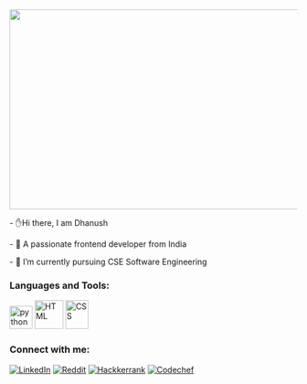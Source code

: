 
  
 <img src="https://www.freecodecamp.org/news/content/images/2022/11/hire-full-stack-developers1546507474317-1.gif" height="350px" width="550px" >

                                            

<p>                                             - ✋Hi there, I am Dhanush</p>
<p>                                             - 🔭 A passionate frontend developer from India</p>
<p>                                             - 🌱 I’m currently pursuing CSE Software Engineering</p>

</div>
<h3 align="left">Languages and Tools:</h3>
<p align="left"> <a href="https://www.python.org" target="_blank" rel="noreferrer"> <img src="https://brandslogos.com/wp-content/uploads/images/large/python-logo.png" alt="python" width="40" height="40"/></a>
   <a href="https://www.w3.org/html/" target="_blank" rel="noreferrer"> <img src="https://upload.wikimedia.org/wikipedia/commons/thumb/6/61/HTML5_logo_and_wordmark.svg/1024px-HTML5_logo_and_wordmark.svg.png" alt="HTML" width="50" height="50"/></a>
  <a href="https://www.w3.org/Style/CSS/" target="_blank" rel="noreferrer"> <img src="https://brandslogos.com/wp-content/uploads/images/large/css-logo.png" alt="CSS" width="40" height="50"/></a>

</p>
<h3>Connect with me:</h3>
<p>
<a href="https://www.linkedin.com/in/dhanushraja-s-977a24237/"><img src="https://img.shields.io/badge/LinkedIn-%230077B5.svg?logo=linkedin&amp;logoColor=white" alt="LinkedIn"></a>
<a href="https://reddit.com/user/dead_desire_"><img src="https://img.shields.io/badge/Reddit-%23FF4500.svg?logo=Reddit&amp;logoColor=white" alt="Reddit"></a>
<a href="https://www.hackerrank.com/profile/Dhanushraja0253"><img src="https://img.shields.io/badge/hackkerrank-00C060?logo=hackerrank&logoColor=010203" alt="Hackkerrank"></a>
<a href="https://www.codechef.com/users/srmcse_293"><img src="https://img.shields.io/badge/Codechef-FF6C22?logo=codechef" alt="Codechef"></a>
</p>
